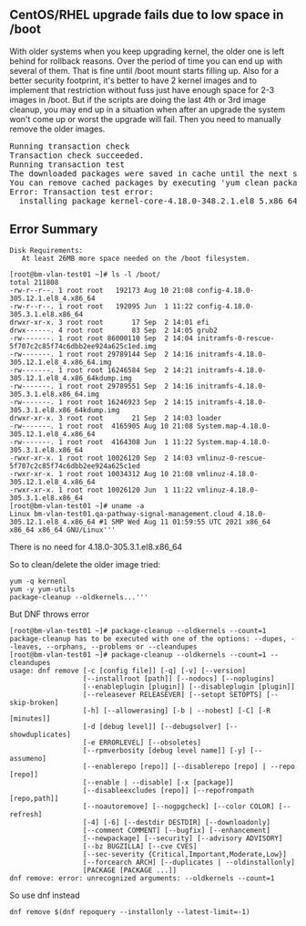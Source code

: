 ## CentOS/RHEL upgrade fails due to low space in /boot

With older systems when you keep upgrading kernel, the older one is left behind for rollback reasons. Over the period of time you can end up with several of them. That is fine until /boot mount starts filling up. Also for a better security footprint, it's better to have 2 kernel images and to implement that restriction without fuss just have enough space for 2-3 images in /boot. 
But if the scripts are doing the last 4th or 3rd image cleanup, you may end up in a situation when after an upgrade the system won't come up or worst the upgrade will fail. Then you need to manually remove the older images. 

<pre>
Running transaction check
Transaction check succeeded.
Running transaction test
The downloaded packages were saved in cache until the next successful transaction.
You can remove cached packages by executing 'yum clean packages'.
Error: Transaction test error:
  installing package kernel-core-4.18.0-348.2.1.el8_5.x86_64 needs 26MB on the /boot filesystem
</pre>
Error Summary
-------------
```
Disk Requirements:
   At least 26MB more space needed on the /boot filesystem.

[root@bm-vlan-test01 ~]# ls -l /boot/
total 211808
-rw-r--r--. 1 root root   192173 Aug 10 21:08 config-4.18.0-305.12.1.el8_4.x86_64
-rw-r--r--. 1 root root   192095 Jun  1 11:22 config-4.18.0-305.3.1.el8.x86_64
drwxr-xr-x. 3 root root       17 Sep  2 14:01 efi
drwx------. 4 root root       83 Sep  2 14:05 grub2
-rw-------. 1 root root 86000110 Sep  2 14:04 initramfs-0-rescue-5f707c2c85f74c6dbb2ee924a625c1ed.img
-rw-------. 1 root root 29789144 Sep  2 14:16 initramfs-4.18.0-305.12.1.el8_4.x86_64.img
-rw-------. 1 root root 16246584 Sep  2 14:21 initramfs-4.18.0-305.12.1.el8_4.x86_64kdump.img
-rw-------. 1 root root 29789551 Sep  2 14:16 initramfs-4.18.0-305.3.1.el8.x86_64.img
-rw-------. 1 root root 16246923 Sep  2 14:15 initramfs-4.18.0-305.3.1.el8.x86_64kdump.img
drwxr-xr-x. 3 root root       21 Sep  2 14:03 loader
-rw-------. 1 root root  4165905 Aug 10 21:08 System.map-4.18.0-305.12.1.el8_4.x86_64
-rw-------. 1 root root  4164308 Jun  1 11:22 System.map-4.18.0-305.3.1.el8.x86_64
-rwxr-xr-x. 1 root root 10026120 Sep  2 14:03 vmlinuz-0-rescue-5f707c2c85f74c6dbb2ee924a625c1ed
-rwxr-xr-x. 1 root root 10034312 Aug 10 21:08 vmlinuz-4.18.0-305.12.1.el8_4.x86_64
-rwxr-xr-x. 1 root root 10026120 Jun  1 11:22 vmlinuz-4.18.0-305.3.1.el8.x86_64
[root@bm-vlan-test01 ~]# uname -a 
Linux bm-vlan-test01.qa-pathway-signal-management.cloud 4.18.0-305.12.1.el8_4.x86_64 #1 SMP Wed Aug 11 01:59:55 UTC 2021 x86_64 x86_64 x86_64 GNU/Linux'''
```

There is no need for 4.18.0-305.3.1.el8.x86_64

So to clean/delete the older image tried: 

``` 
yum -q kernenl
yum -y yum-utils
package-cleanup --oldkernels...'''
```
But DNF throws error 
```
[root@bm-vlan-test01 ~]# package-cleanup --oldkernels --count=1
package-cleanup has to be executed with one of the options: --dupes, --leaves, --orphans, --problems or --cleandupes
[root@bm-vlan-test01 ~]# package-cleanup --oldkernels --count=1 --cleandupes
usage: dnf remove [-c [config file]] [-q] [-v] [--version]
                  [--installroot [path]] [--nodocs] [--noplugins]
                  [--enableplugin [plugin]] [--disableplugin [plugin]]
                  [--releasever RELEASEVER] [--setopt SETOPTS] [--skip-broken]
                  [-h] [--allowerasing] [-b | --nobest] [-C] [-R [minutes]]
                  [-d [debug level]] [--debugsolver] [--showduplicates]
                  [-e ERRORLEVEL] [--obsoletes]
                  [--rpmverbosity [debug level name]] [-y] [--assumeno]
                  [--enablerepo [repo]] [--disablerepo [repo] | --repo [repo]]
                  [--enable | --disable] [-x [package]]
                  [--disableexcludes [repo]] [--repofrompath [repo,path]]
                  [--noautoremove] [--nogpgcheck] [--color COLOR] [--refresh]
                  [-4] [-6] [--destdir DESTDIR] [--downloadonly]
                  [--comment COMMENT] [--bugfix] [--enhancement]
                  [--newpackage] [--security] [--advisory ADVISORY]
                  [--bz BUGZILLA] [--cve CVES]
                  [--sec-severity {Critical,Important,Moderate,Low}]
                  [--forcearch ARCH] [--duplicates | --oldinstallonly]
                  [PACKAGE [PACKAGE ...]]
dnf remove: error: unrecognized arguments: --oldkernels --count=1
```
So use dnf instead
```
dnf remove $(dnf repoquery --installonly --latest-limit=-1)
```
